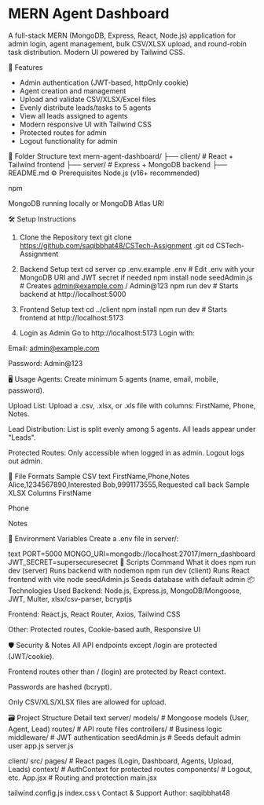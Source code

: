 # MERN Agent Dashboard
A full-stack MERN (MongoDB, Express, React, Node.js) application for admin login, agent management, bulk CSV/XLSX upload, and round-robin task distribution. Modern UI powered by Tailwind CSS.

🚀 Features
- Admin authentication (JWT-based, httpOnly cookie)
- Agent creation and management
- Upload and validate CSV/XLSX/Excel files
- Evenly distribute leads/tasks to 5 agents
- View all leads assigned to agents
- Modern responsive UI with Tailwind CSS
- Protected routes for admin
- Logout functionality for admin

📁 Folder Structure
text
mern-agent-dashboard/
├── client/    # React + Tailwind frontend
├── server/    # Express + MongoDB backend
├── README.md
⚙️ Prerequisites
Node.js (v16+ recommended)

npm

MongoDB running locally or MongoDB Atlas URI

🛠 Setup Instructions
1. Clone the Repository
text
git clone https://github.com/saqibbhat48/CSTech-Assignment
.git
cd CSTech-Assignment

2. Backend Setup
text
cd server
cp .env.example .env  # Edit .env with your MongoDB URI and JWT secret if needed
npm install
node seedAdmin.js      # Creates admin@example.com / Admin@123
npm run dev            # Starts backend at http://localhost:5000
3. Frontend Setup
text
cd ../client
npm install
npm run dev            # Starts frontend at http://localhost:5173
4. Login as Admin
Go to http://localhost:5173
Login with:

Email: admin@example.com

Password: Admin@123

🖥️ Usage
Agents:
Create minimum 5 agents (name, email, mobile, password).

Upload List:
Upload a .csv, .xlsx, or .xls file with columns: FirstName, Phone, Notes.

Lead Distribution:
List is split evenly among 5 agents. All leads appear under "Leads".

Protected Routes:
Only accessible when logged in as admin. Logout logs out admin.

📝 File Formats
Sample CSV
text
FirstName,Phone,Notes
Alice,1234567890,Interested
Bob,9991173555,Requested call back
Sample XLSX Columns
FirstName

Phone

Notes

🔐 Environment Variables
Create a .env file in server/:

text
PORT=5000
MONGO_URI=mongodb://localhost:27017/mern_dashboard
JWT_SECRET=supersecuresecret
🧩 Scripts
Command	What it does
npm run dev (server)	Runs backend with nodemon
npm run dev (client)	Runs React frontend with vite
node seedAdmin.js	Seeds database with default admin
📦 Technologies Used
Backend: Node.js, Express.js, MongoDB/Mongoose, JWT, Multer, xlsx/csv-parser, bcryptjs

Frontend: React.js, React Router, Axios, Tailwind CSS

Other: Protected routes, Cookie-based auth, Responsive UI

🛡 Security & Notes
All API endpoints except /login are protected (JWT/cookie).

Frontend routes other than / (login) are protected by React context.

Passwords are hashed (bcrypt).

Only CSV/XLS/XLSX files are allowed for upload.

🗃️ Project Structure Detail
text
server/
  models/       # Mongoose models (User, Agent, Lead)
  routes/       # API route files
  controllers/  # Business logic
  middleware/   # JWT authentication
  seedAdmin.js  # Seeds default admin user
  app.js
  server.js

client/
  src/
    pages/      # React pages (Login, Dashboard, Agents, Upload, Leads)
    context/    # AuthContext for protected routes
    components/ # Logout, etc.
    App.jsx     # Routing and protection
    main.jsx

  tailwind.config.js
  index.css
📞 Contact & Support
Author: saqibbhat48
